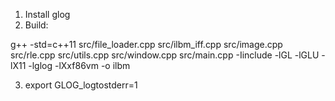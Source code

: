 1) Install glog
2) Build:

g++ -std=c++11  src/file_loader.cpp src/ilbm_iff.cpp  src/image.cpp src/rle.cpp src/utils.cpp src/window.cpp src/main.cpp -Iinclude -lGL -lGLU -lX11 -lglog -lXxf86vm -o ilbm

3) export GLOG_logtostderr=1

